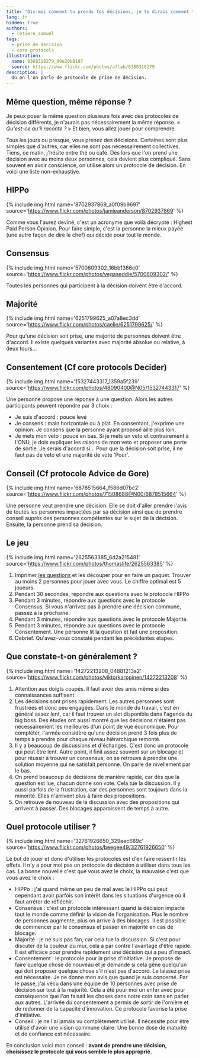 ```yaml
---
title: "Dis-moi comment tu prends tes décisions, je te dirais comment tu innoves"
lang: fr
hidden: true
authors:
  - retiere_samuel
tags:
  - prise de decision
  - core protocols
illustration:
  name: 8388318279_09e20b0107
  source: https://www.flickr.com/photos/aftab/8388318279
description: |
  Où on l'on parle de protocole de prise de décision.
---
```


## Même question, même réponse ?

Je peux poser la même question plusieurs fois avec des protocoles de décision différents, je n'aurais pas nécessairement la même réponse. _« Qu'est-ce qu'il raconte ? »_ Et bien, vous allez jouer pour comprendre.

Tous les jours ou presque, vous prenez des décisions. Certaines sont plus simples que d'autres, car elles ne sont pas nécessairement collectives. Tiens, ce matin, j'hésite entre thé ou café. Dès lors que l'on prend une décision avec au moins deux personnes, cela devient plus compliqué. Sans souvent en avoir conscience, on utilise alors un protocole de décision. En voici une liste non-exhaustive.


## HIPPo

{% include img.html
    name='8702937869_a0f09b9697'
    source='https://www.flickr.com/photos/jamieanderson/8702937869'
%}

Comme vous l'aurez deviné, c'est un acronyme que voilà décrypté : Highest Paid Person Opinion. Pour faire simple, c'est la personne la mieux payée (une autre façon de dire le chef) qui décide pour tout le monde.


## Consensus

{% include img.html
    name='5700609302_16bb1386e0'
    source='https://www.flickr.com/photos/vegaseddie/5700609302/'
%}

Toutes les personnes qui participent à la décision doivent être d'accord.


## Majorité

{% include img.html
    name='6251799625_a07a8ec3dd'
    source='https://www.flickr.com/photos/caelie/6251799625/'
%}

Pour qu'une décision soit prise, une majorité de personnes doivent être d'accord. Il existe quelques variantes avec majorité absolue ou relative, à deux tours...


## Consentement (Cf core protocols Decider)

{% include img.html
    name='15327443317_1359a5f239'
    source='https://www.flickr.com/photos/48090400@N05/15327443317'
%}

Une personne propose une réponse à une question. Alors les autres participants peuvent répondre par 3 choix :
- Je suis d'accord : pouce levé
- Je consens : main horizontale ou à plat. En consentant, j'exprime une opinion. Je consens que la personne ayant proposé aille plus loin.
- Je mets mon veto : pouce en bas. Si je mets un veto et contrairement à l'ONU, je dois expliquer les raisons de mon veto et proposer une porte de sortie. Je serais d'accord si... Pour que la décision soit prise, il ne faut pas de veto et une majorité de vote 'Pour'.


## Conseil (Cf protocole Advice de Gore)

{% include img.html
    name='6878515664_f586d07bc2'
    source='https://www.flickr.com/photos/71508688@N00/6878515664'
%}

Une personne veut prendre une décision. Elle se doit d'aller prendre l'avis de toutes les personnes impactées par sa décision ainsi que de prendre conseil auprès des personnes compétentes sur le sujet de la décision. Ensuite, la personne prend sa décision.


## Le jeu

{% include img.html
    name='2625563385_6d2a215481'
    source='https://www.flickr.com/photos/thomaslife/2625563385'
%}

1. Imprimer [les questions] et les découper pour en faire un paquet. Trouver au moins 2 personnes pour jouer avec vous. Le chiffre optimal est 5 joueurs.
2. Pendant 30 secondes, répondre aux questions avec le protocole HIPPo
3. Pendant 3 minutes, répondre aux questions avec le protocole Consensus. Si vous n'arrivez pas à prendre une décision commune, passez à la prochaine.
4. Pendant 3 minutes, répondre aux questions avec le protocole Majorité.
5. Pendant 3 minutes, répondre aux questions avec le protocole Consentement. Une personne lit la question et fait une proposition.
6. Debrief. Qu'avez-vous constaté pendant les précédentes étapes.


## Que constate-t-on généralement ?

{% include img.html
    name='14272213208_04881213a2'
    source='https://www.flickr.com/photos/viktorkarppinen/14272213208'
%}

1. Attention aux doigts coupés. Il faut avoir des amis même si des connaissances suffisent.
2. Les décisions sont prises rapidement. Les autres personnes sont frustrées et donc peu engagées. Dans le monde du travail, c'est en général assez lent, car il faut trouver un slot disponible dans l'agenda du big boss. Des études ont aussi montré que les décisions n'étaient pas nécessairement les meilleures d'un point de vue économique. Pour compléter, l'armée considère qu'une décision prend 3 fois plus de temps à prendre pour chaque niveau hiérarchique remonté.
3. Il y a beaucoup de discussions et d'échanges. C'est donc un protocole qui peut être lent. Autre point, il finit assez souvent sur un blocage et pour réussir à trouver un consensus, on se retrouve à prendre une solution moyenne qui ne satisfait personne. On parle de nivellement par le bas.
4. On prend beaucoup de décisions de manière rapide, car dès que la question est lue, chacun donne son vote. Cela tue la discussion. Il y aussi parfois de la frustration, car des personnes sont toujours dans la minorité. Elles n'arrivent plus à faire des propositions.
5. On retrouve de nouveau de la discussion avec des propositions qui arrivent à passer. Des blocages apparaissent de temps à autre.


## Quel protocole utiliser ?

{% include img.html
    name='32761926650_329eec689c'
    source='https://www.flickr.com/photos/beegee49/32761926650'
%}

Le but de jouer et donc d'utiliser les protocoles est d'en faire ressentir les effets. Il n'y a pour moi pas un protocole de décision à utiliser dans tous les cas. La bonne nouvelle c'est que vous avez le choix, la mauvaise c'est que vous avez le choix :

- HIPPo : j'ai quand même un peu de mal avec le HIPPo qui peut cependant avoir parfois son intérêt dans les situations d'urgence où il faut arrêter de réfléchir.
- Consensus : c'est un protocole intéressant quand la décision impacte tout le monde comme définir la vision de l'organisation. Plus le nombre de personnes augmente, plus on arrive à des blocages. Il est possible de commencer par le consensus et passer en majorité en cas de blocage.
- Majorité : je ne suis pas fan, car cela tue la discussion. Si c'est pour discuter de la couleur du mur, cela a par contre l'avantage d'être rapide. Il est efficace pour prendre rapidement une décision qui a peu d'impact.
- Consentement : le protocole pour la prise d'initiative. Je propose de faire quelque chose de nouveau et je demande si cela gêne quelqu'un qui doit proposer quelque chose s'il n'est pas d'accord. Le laissez prise est nécessaire. Je ne donne mon avis que quand je suis concerné. Par le passé, j'ai vécu dans une équipe de 10 personnes avec prise de décision sur tout à la majorité. Cela a été pour moi un enfer avec pour conséquence que l'on faisait les choses dans notre coin sans en parler aux autres. L'arrivée du consentement a permis de sortir de l'ornière et de redonner de la capacité d'innovation. Ce protocole favorise la prise d'initiative.
- Conseil : je ne l'ai jamais vu complètement utilisé. Il nécessite pour être utilisé d'avoir une vision commune claire. Une bonne dose de maturité et de confiance est nécessaire.


En conclusion voici mon conseil : **avant de prendre une décision, choisissez le protocole qui vous semble le plus approprié.**


[les questions]: /assets/articles/decisions_making/Questions_AdaptiveOrganizations.pdf
